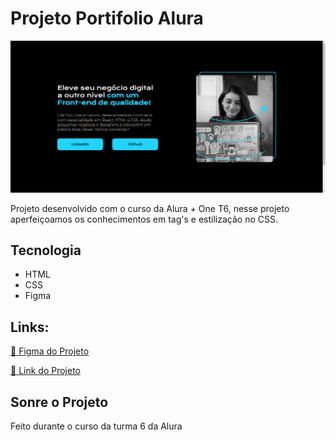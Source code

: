 # Projeto Portifolio Alura

<img src="assets/portifolio_alura.png" alt="Foto do Projeto">

Projeto desenvolvido com o curso da Alura + One T6, nesse projeto aperfeiçoamos os conhecimentos em tag's e estilização no CSS.

## Tecnologia
- HTML
- CSS
- Figma

## Links:
[:link: Figma do Projeto](https://www.figma.com/file/4EKKCbr5rS93RWP7kRjXIz/Portfolio---Curso-1?type=design&node-id=0-1&mode=design&t=NxA0dSiTYCDKxkaQ-0)

[:link: Link do Projeto](https://projeto-portifolio-alura-three.vercel.app/)

## Sonre o Projeto
Feito durante o curso da turma 6 da Alura
